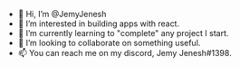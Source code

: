 - 👋 Hi, I’m @JemyJenesh
- 👀 I’m interested in building apps with react.
- 🌱 I’m currently learning to "complete" any project I start.
- 💞️ I’m looking to collaborate on something useful.
- 📫 You can reach me on my discord, Jemy Jenesh#1398.

<!---
JemyJenesh/JemyJenesh is a ✨ special ✨ repository because its `README.md` (this file) appears on your GitHub profile.
You can click the Preview link to take a look at your changes.
--->
